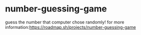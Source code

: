 # number-guessing-game
guess the number that computer chose randomly!
for more information:https://roadmap.sh/projects/number-guessing-game
